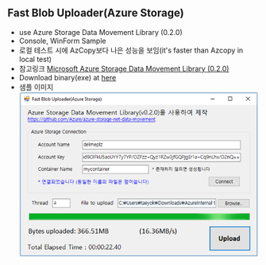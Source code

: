 ## Fast Blob Uploader(Azure Storage) 
- use Azure Storage Data Movement Library (0.2.0)
- Console, WinForm Sample
- 로컬 테스트 시에 AzCopy보다 나은 성능을 보임(it's faster than Azcopy in local test)
- 참고링크 [Microsoft Azure Storage Data Movement Library (0.2.0)](https://github.com/Azure/azure-storage-net-data-movement)
- Download binary(exe) at [here](binary/AzureStorageUpload.zip)
- 샘플 이미지    
    ![fastBlobUploader.png](images/fastBlobUploader.png)
